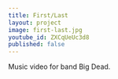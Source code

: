 ```yaml
---
title: First/Last
layout: project
image: first-last.jpg
youtube_id: ZXCqUeUc3d8
published: false
---
```


Music video for band Big Dead.
